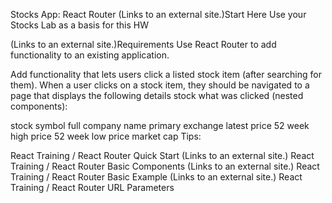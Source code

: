 Stocks App: React Router
 (Links to an external site.)Start Here
Use your Stocks Lab as a basis for this HW

 (Links to an external site.)Requirements
Use React Router to add functionality to an existing application.

Add functionality that lets users click a listed stock item (after searching for them). When a user clicks on a stock item, they should be navigated to a page that displays the following details stock what was clicked (nested components):

stock symbol
full company name
primary exchange
latest price
52 week high price
52 week low price
market cap
Tips:

React Training / React Router Quick Start (Links to an external site.)
React Training / React Router Basic Components (Links to an external site.)
React Training / React Router Basic Example (Links to an external site.)
React Training / React Router URL Parameters